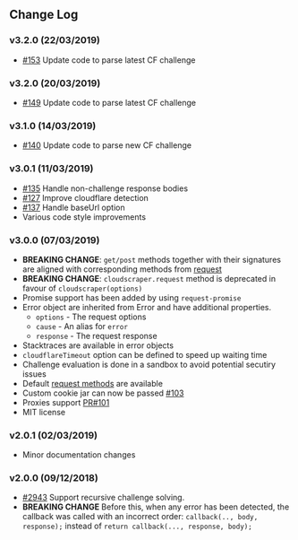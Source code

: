 ## Change Log

### v3.2.0 (22/03/2019)
- [#153](https://github.com/codemanki/cloudscraper/pull/153) Update code to parse latest CF challenge

### v3.2.0 (20/03/2019)
- [#149](https://github.com/codemanki/cloudscraper/pull/149) Update code to parse latest CF challenge

### v3.1.0 (14/03/2019)
- [#140](https://github.com/codemanki/cloudscraper/pull/140) Update code to parse new CF challenge

### v3.0.1 (11/03/2019)
- [#135](https://github.com/codemanki/cloudscraper/pull/135) Handle non-challenge response bodies 
- [#127](https://github.com/codemanki/cloudscraper/pull/127) Improve cloudflare detection 
- [#137](https://github.com/codemanki/cloudscraper/pull/137) Handle baseUrl option
- Various code style improvements

### v3.0.0 (07/03/2019)
- **BREAKING CHANGE**: `get/post` methods together with their signatures are aligned with corresponding methods from [request](https://github.com/request/request#requestmethod)
- **BREAKING CHANGE**: `cloudscraper.request` method is deprecated in favour of `cloudscraper(options)`
- Promise support has been added by using `request-promise`
- Error object are  inherited from Error and have additional properties.
  * `options` - The request options
  * `cause` - An alias for `error`
  * `response` - The request response
-  Stacktraces are available in error objects
- `cloudflareTimeout` option can be defined to speed up waiting time
- Challenge evaluation is done in a sandbox to avoid potential secutiry issues
- Default [request methods](https://github.com/request/request#requestmethod) are available
- Custom cookie jar can now be passed [#103](https://github.com/codemanki/cloudscraper/issues/102)
- Proxies support [PR#101](https://github.com/codemanki/cloudscraper/pull/101)
- MIT license

### v2.0.1 (02/03/2019)
- Minor documentation changes

### v2.0.0 (09/12/2018)
- [#2943](https://github.com/codemanki/cloudscraper/pull/66) Support recursive challenge solving. 
- **BREAKING CHANGE** Before this, when any error has been detected, the callback was called with an incorrect order: `callback(.., body, response);` instead of `return callback(..., response, body);`

